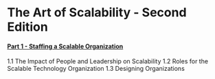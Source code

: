 # The Art of Scalability - Second Edition

#### [Part 1 - Staffing a Scalable Organization](part-1.md)
  1.1 The Impact of People and Leadership on Scalability
  1.2 Roles for the Scalable Technology Organization
  1.3 Designing Organizations
